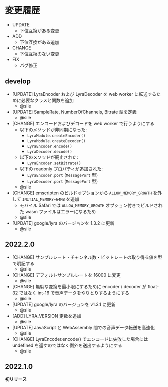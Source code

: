 # 変更履歴

- UPDATE
    - 下位互換がある変更
- ADD
    - 下位互換がある追加
- CHANGE
    - 下位互換のない変更
- FIX
    - バグ修正

## develop
- [UPDATE] LyraEncoder および LyraDecoder を web worker に転送するために必要なクラスと関数を追加
  - @sile
- [UPDATE] SampleRate, NumberOfChannels, Bitrate 型を定義
  - @sile
- [CHANGE] エンコードおよびデコードを web worker で行うようにする
  - 以下のメソッドが非同期になった:
    - `LyraModule.createEncoder()`
    - `LyraModule.createDecoder()`
    - `LyraEncoder.encode()`
    - `LyraDecoder.decode()`
  - 以下のメソッドが廃止された:
    - `LyraEncoder.setBitrate()`
  - 以下の readonly プロパティが追加された:
    - `LyraEncoder.port` (`MessagePort` 型)
    - `LyraDecoder.port` (`MessagePort` 型)
  - @sile
- [CHANGE] emscripten のビルドオプションから `ALLOW_MEMORY_GROWTH` を外して `INITIAL_MEMORY=64MB` を追加
  - モバイル Safari では `ALLOW_MEMORY_GROWTH` オプション付きでビルドされた wasm ファイルはエラーになるため
  - @sile
- [UPDATE] google/lyra のバージョンを 1.3.2 に更新
  - @sile

## 2022.2.0

- [CHANGE] サンプルレート・チャンネル数・ビットレートの取り得る値を型で明記する
  - @sile
- [CHANGE] デフォルトサンプルレートを 16000 に変更
  - @sile
- [CHANGE] 無駄な変換を最小限にするために encoder / decoder が float-32 ではなく int-16 で音声データをやりとりするようにする
  - @sile
- [UPDATE] google/lyra のバージョンを v1.3.1 に更新
  - @sile
- [ADD] LYRA_VERSION 定数を追加
  - @sile
- [UPDATE] JavaScript と WebAssembly 間での音声データ転送を高速化
  - @sile
- [CHANGE] LyraEncoder.encode() でエンコードに失敗した場合には undefined を返すのではなく例外を送出するようにする
  - @sile

## 2022.1.0

**初リリース**
